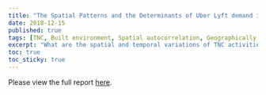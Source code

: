 ```yaml
---
title: "The Spatial Patterns and the Determinants of Uber Lyft demand in San Francisco."
date: 2018-12-15
published: true
tags: [TNC, Built environment, Spatial autocorrelation, Geographically weighted regression, Python, ArcGIS]
excerpt: "What are the spatial and temporal variations of TNC activities in San Francisco? Are land use, socio-economics, and transit at TAZ level related to TNC activity frequency?"
toc: true
toc_sticky: true
---
```


Please view the full report [here](https://github.com/HeZHANG0/HZ/raw/master/assets/pdf/The%20Spatial%20Patterns%20and%20the%20Determinants%20of%20Uber%20Lyft%20Pick-up%20%26%20Drop-off%20%20Frequency%20in%20San%20Francisco..pdf).
